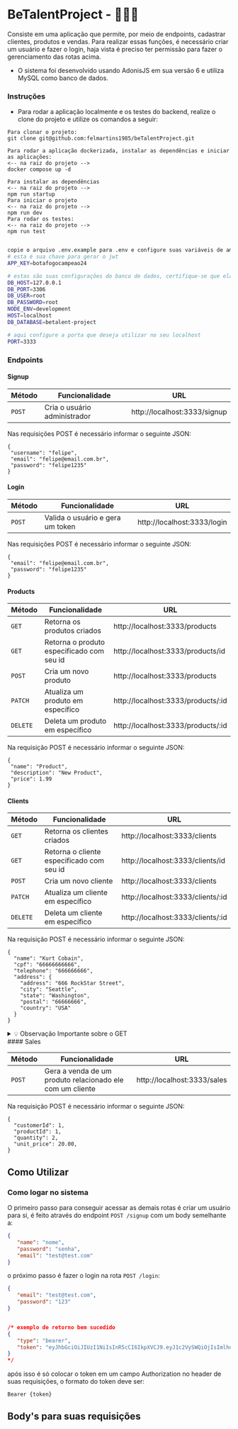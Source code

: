 # BeTalentProject - 👨🏻‍💻

Consiste em uma aplicação que permite, por meio de endpoints, cadastrar clientes, produtos e vendas. Para realizar essas funções, é necessário criar um usuário e fazer o login, haja vista é preciso ter permissão para fazer o gerenciamento das rotas acima.
* O sistema foi desenvolvido usando AdonisJS em sua versão 6 e utiliza MySQL como banco de dados.

### Instruções

- Para rodar a aplicação localmente e os testes do backend, realize o clone do projeto e utilize os comandos a seguir:
 ```
Para clonar o projeto:
git clone git@github.com:felmartins1985/beTalentProject.git

Para rodar a aplicação dockerizada, instalar as dependências e iniciar as aplicações:
<-- na raiz do projeto -->
docker compose up -d

Para instalar as dependências
<-- na raiz do projeto -->
npm run startup
Para iniciar o projeto
<-- na raiz do projeto -->
npm run dev
Para rodar os testes:
<-- na raiz do projeto -->
npm run test


```

```bash
copie o arquivo .env.example para .env e configure suas variáveis de ambiente
# esta é sua chave para gerar o jwt
APP_KEY=botafogocampeao24

# estas são suas configurações do banco de dados, certifique-se que elas são iguais aqui e no seu docker-compose.yml
DB_HOST=127.0.0.1
DB_PORT=3306
DB_USER=root
DB_PASSWORD=root
NODE_ENV=development
HOST=localhost
DB_DATABASE=betalent-project

# aqui configure a porta que deseja utilizar no seu localhost
PORT=3333

```
### Endpoints

#### Signup

| Método | Funcionalidade | URL |
|---|---|---|
| `POST` | Cria o usuário administrador | http://localhost:3333/signup |

Nas requisições POST é necessário informar o seguinte JSON:

```
{
 "username": "felipe",
 "email": "felipe@email.com.br",
 "password": "felipe1235"
}
```

#### Login

| Método | Funcionalidade | URL |
|---|---|---|
| `POST` | Valida o usuário e gera um token | http://localhost:3333/login |

Nas requisições POST é necessário informar o seguinte JSON:

```
{
 "email": "felipe@email.com.br",
 "password": "felipe1235"
}
```
#### Products

| Método | Funcionalidade | URL |
|---|---|---|
| `GET` | Retorna os produtos criados | http://localhost:3333/products |
| `GET` | Retorna o produto especificado com seu id | http://localhost:3333/products/id |
| `POST` | Cria um novo produto | http://localhost:3333/products |
| `PATCH` | Atualiza um produto em específico | http://localhost:3333/products/:id |
| `DELETE` | Deleta um produto em específico | http://localhost:3333/products/:id |

Na requisição POST é necessário informar o seguinte JSON:
```
{
 "name": "Product",
 "description": "New Product",
 "price": 1.99 
}
```
#### Clients

| Método | Funcionalidade | URL |
|---|---|---|
| `GET` | Retorna os clientes criados | http://localhost:3333/clients |
| `GET` | Retorna o cliente especificado com seu id | http://localhost:3333/clients/id |
| `POST` | Cria um novo cliente | http://localhost:3333/clients |
| `PATCH` | Atualiza um cliente em específico | http://localhost:3333/clients/:id |
| `DELETE` | Deleta um cliente em específico | http://localhost:3333/clients/:id |

Na requisição POST é necessário informar o seguinte JSON:
```
{
  "name": "Kurt Cobain",
  "cpf": "66666666666",
  "telephone": "666666666",
  "address": {
    "address": "666 RockStar Street",
    "city": "Seattle",
    "state": "Washington",
    "postal": "66666666",
    "country": "USA"
  }
}
```
<details>
  <summary>💡 Observação Importante sobre o GET</summary>
  
  Ao buscar por um cliente em específico, é possivel filtrar as vendas que serão retornadas ao passar o mês e ano no endpoint.
  Exemplo: 
  `localhost:3333/clients/{id}?month={monthNumber}&year={yearNumber}`
  
</details>
#### Sales

| Método | Funcionalidade | URL |
|---|---|---|
| `POST` | Gera a venda de um produto relacionado ele com um cliente | http://localhost:3333/sales |

Na requisição POST é necessário informar o seguinte JSON:
```
{
  "customerId": 1,
  "productId": 1,
  "quantity": 2,
  "unit_price": 20.00,
}
```
## Como Utilizar

### Como logar no sistema
O primeiro passo para conseguir acessar as demais rotas é criar um usuário para si, é feito através do endpoint `POST /signup` com um body semelhante a:


```json
{
   "name": "nome",
   "password": "senha",
   "email": "test@test.com"
}
```
o próximo passo é fazer o login na rota `POST /login`:
```json
{
   "email": "test@test.com",
   "password": "123"
}


/* exemplo de retorno bem sucedido
{
   "type": "bearer",
   "token": "eyJhbGciOiJIUzI1NiIsInR5cCI6IkpXVCJ9.eyJ1c2VySWQiOjIsImlhdCI6MTcyMTU5ODgzM30.CgEycI6RjNmvZmYwKSQX85bk74iLVXeUXhznK4xlTJo"
}
*/

```
após isso é só colocar o token em um campo Authorization no header de suas requisições, o formato do token deve ser:

`Bearer {token}`

## Body's para suas requisições


